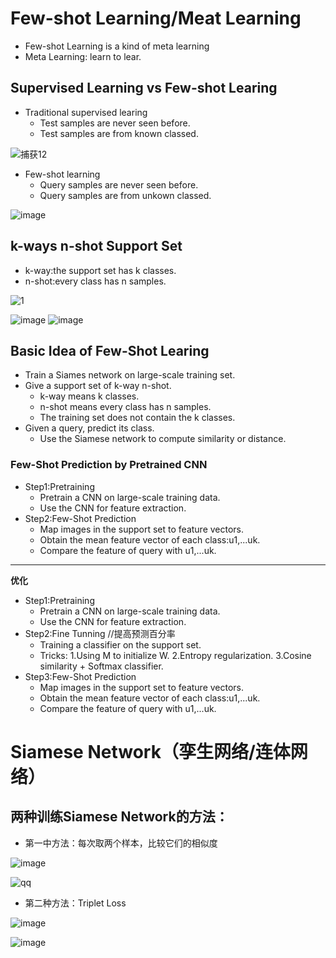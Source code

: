 # Few-shot Learning/Meat Learning
* Few-shot Learning is a kind of meta learning                 
* Meta Learning: learn to lear.

## Supervised Learning vs Few-shot Learing
* Traditional supervised learing
  - Test samples are never seen before.
  - Test samples are from known classed.
 
![捕获12](https://user-images.githubusercontent.com/109055774/236821374-ed5c0554-8107-4236-8d91-463f81dd78db.GIF)

* Few-shot learning
  - Query samples are never seen before.
  - Query samples are from unkown classed.

![image](https://user-images.githubusercontent.com/109055774/236820835-791488a7-f018-4063-9fa1-598cebf7d084.png)

## k-ways n-shot Support Set
* k-way:the support set has k classes.
* n-shot:every class has n samples.

![1](https://user-images.githubusercontent.com/109055774/236821976-f2adbcfc-eaa9-4e5e-9732-a4a3593c5449.GIF)

![image](https://user-images.githubusercontent.com/109055774/236822136-eae85ad4-cc41-42ac-9512-c4a81a865b12.png)
![image](https://user-images.githubusercontent.com/109055774/236822220-94d2f993-2605-436b-beae-9234c1736c9c.png)

## Basic Idea of Few-Shot Learing
* Train a Siames network on large-scale training set.
* Give a support set of k-way n-shot.
  - k-way means k classes.
  - n-shot means every class has n samples.
  - The training set does not contain the k classes.
* Given a query, predict its class.
  - Use the Siamese network to compute similarity or distance.

### Few-Shot Prediction by Pretrained CNN
* Step1:Pretraining
  - Pretrain a CNN on large-scale training data.
  - Use the CNN for feature extraction.
* Step2:Few-Shot Prediction
  - Map images in the support set to feature vectors.
  - Obtain the mean feature vector of each class:u1,...uk.
  - Compare the feature of query with u1,...uk.
-------------------------------------------------
**优化**
* Step1:Pretraining
  - Pretrain a CNN on large-scale training data.
  - Use the CNN for feature extraction.
* Step2:Fine Tunning  //提高预测百分率
  - Training a classifier on the support set.
  - Tricks:
    1.Using M to initialize W.
    2.Entropy regularization.
    3.Cosine similarity + Softmax classifier.
* Step3:Few-Shot Prediction
  - Map images in the support set to feature vectors.
  - Obtain the mean feature vector of each class:u1,...uk.
  - Compare the feature of query with u1,...uk.

# Siamese Network（孪生网络/连体网络）
## 两种训练Siamese Network的方法：
* 第一中方法：每次取两个样本，比较它们的相似度

![image](https://user-images.githubusercontent.com/109055774/236823383-40f7f94a-f96b-49c2-82ed-2263205e5408.png)

![qq](https://user-images.githubusercontent.com/109055774/236818986-884fe14e-8c99-4daf-b1f0-64077817348c.GIF)

* 第二种方法：Triplet Loss

![image](https://user-images.githubusercontent.com/109055774/236823931-4c5983e4-7f09-41c8-9918-010a5d8af63b.png)


![image](https://github.com/66xiu/EEG-identification/assets/109055774/2838624d-af31-4f6d-9bf8-c88131571454)


